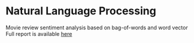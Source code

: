 # Natural Language Processing

Movie review sentiment analysis based on bag-of-words and word vector  
Full report is available [here](https://github.com/Sorosliu1029/Natural_Language_Processing/blob/master/report/sentiment_analysis.pdf)

